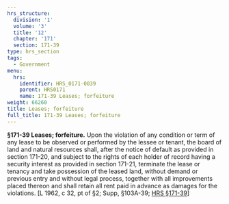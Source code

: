 ```yaml
---
hrs_structure:
  division: '1'
  volume: '3'
  title: '12'
  chapter: '171'
  section: 171-39
type: hrs_section
tags:
  - Government
menu:
  hrs:
    identifier: HRS_0171-0039
    parent: HRS0171
    name: 171-39 Leases; forfeiture
weight: 66260
title: Leases; forfeiture
full_title: 171-39 Leases; forfeiture
---
```

**§171-39 Leases; forfeiture.** Upon the violation of any condition or term of any lease to be observed or performed by the lessee or tenant, the board of land and natural resources shall, after the notice of default as provided in section 171-20, and subject to the rights of each holder of record having a security interest as provided in section 171-21, terminate the lease or tenancy and take possession of the leased land, without demand or previous entry and without legal process, together with all improvements placed thereon and shall retain all rent paid in advance as damages for the violations. [L 1962, c 32, pt of §2; Supp, §103A-39; [HRS §171-39](/title-12/chapter-171/section-171-39/)]
